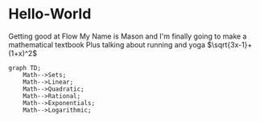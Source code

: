 # Hello-World
Getting good at Flow
My Name is Mason and I'm finally going to make a mathematical textbook
Plus talking about running and yoga
 $\sqrt{3x-1}+(1+x)^2$
```mermaid
graph TD;
    Math-->Sets;
    Math-->Linear;
    Math-->Quadratic;
    Math-->Rational;
    Math-->Exponentials;
    Math-->Logarithmic;
```


